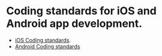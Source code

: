 Coding standards for iOS and Android app development.
=====================================================

* [iOS Coding standards](./iOSCodingStandards.md).
* [Android Coding standards](./AndroidCodingStandards.md)

